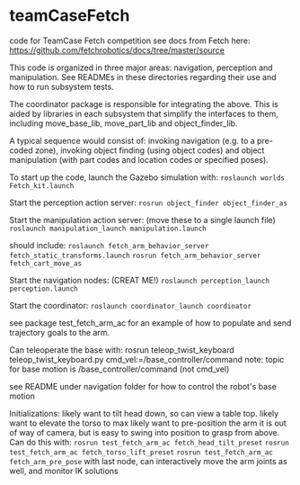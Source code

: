 # teamCaseFetch
code for TeamCase Fetch competition
see docs from Fetch here:
https://github.com/fetchrobotics/docs/tree/master/source

This code is organized in three major areas: navigation, perception and manipulation.
See READMEs in these directories regarding their use and how to run subsystem tests.

The coordinator package is responsible for integrating the above.  This is aided by libraries in
each subsystem that simplify the interfaces to them, including move_base_lib, move_part_lib and object_finder_lib.

A typical sequence would consist of: invoking navigation (e.g. to a pre-coded zone), invoking object finding 
(using object codes) and object manipulation (with part codes and location  codes or specified poses).

To start up the code, launch the Gazebo simulation with:
`roslaunch worlds Fetch_kit.launch`

Start the perception action server:
`rosrun object_finder object_finder_as`


Start the manipulation action server: (move these to a single launch file)
`roslaunch manipulation_launch manipulation.launch`

should include:
`roslaunch fetch_arm_behavior_server fetch_static_transforms.launch`
`rosrun fetch_arm_behavior_server fetch_cart_move_as`

Start the navigation nodes: (CREAT ME!)
`roslaunch perception_launch perception.launch`

Start the coordinator:
`roslaunch coordinator_launch coordinator`




see package test_fetch_arm_ac for an example of how to populate and send trajectory goals to the arm.

Can teleoperate the base with:
rosrun teleop_twist_keyboard teleop_twist_keyboard.py cmd_vel:=/base_controller/command
note: topic for base motion is /base_controller/command (not cmd_vel)

see README under navigation folder for how to control the robot's base motion

Initializations:  likely want to tilt head down, so can view a table top.
likely want to elevate the torso to max
likely want to pre-position the arm it is out of way of camera, but is easy to swing
into position to grasp from above.
Can do this with:
`rosrun test_fetch_arm_ac fetch_head_tilt_preset` 
`rosrun test_fetch_arm_ac fetch_torso_lift_preset`
`rosrun test_fetch_arm_ac fetch_arm_pre_pose`
with last node, can interactively move the arm joints as well, and monitor IK solutions



